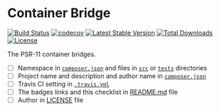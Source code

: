 # Container Bridge

[![Build Status](https://travis-ci.com/laravel-bridge/support.svg?branch=master)](https://travis-ci.com/laravel-bridge/container)
[![codecov](https://codecov.io/gh/laravel-bridge/support/branch/master/graph/badge.svg)](https://codecov.io/gh/laravel-bridge/container)
[![Latest Stable Version](https://poser.pugx.org/MilesChou/parkdown/v/stable)](https://packagist.org/packages/laravel-bridge/container)
[![Total Downloads](https://poser.pugx.org/MilesChou/parkdown/d/total.svg)](https://packagist.org/packages/laravel-bridge/container)
[![License](https://poser.pugx.org/MilesChou/parkdown/license)](https://packagist.org/packages/laravel-bridge/container)

The PSR-11 container bridges.

* [ ] Namespace in [`composer.json`](/composer.json) and files in [`src`](/src) or [`tests`](/tests) directories
* [ ] Project name and description and author name in [`composer.json`](/composer.json)
* [ ] Travis CI setting in [`.travis.yml`](/.travis.yml)
* [ ] The badges links and this checklist in [README.md](/README.md) file
* [ ] Author in [LICENSE](/LICENSE) file
